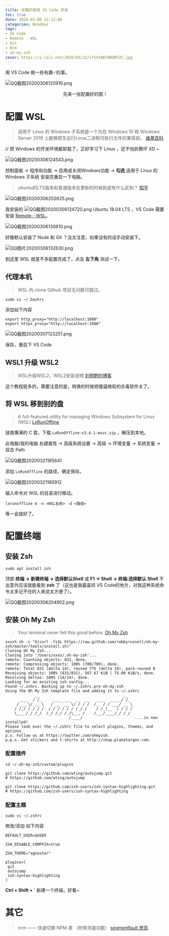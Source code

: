 ```yaml
---
title: 优雅的使用 VS Code 开发
toc: true
date: 2020-03-06 12:12:08
categories: Windows
tags:
- VS Code
- Remote - WSL
- Git
- Nrm
- oh-my-zsh
cover: https://i.loli.net/2020/03/22/cfkVXAKFWHdM7ZC.jpg
---
```

用 VS Code 做一些有趣♂的事。
<!-- more -->

![QQ截图20200306120919.png](https://piccdn.freejishu.com/images/2020/03/06/Pn5d3p.png)
<center>先来一张配置好的图！</center>

# 配置 WSL
> 适用于 Linux 的 Windows 子系统是一个为在 Windows 10 和 Windows Server 2019 上能够原生运行Linux二进制可执行文件的兼容层。 [维基百科](https://zh.wikipedia.org/zh-cn/%E9%80%82%E7%94%A8%E4%BA%8E_Linux_%E7%9A%84_Windows_%E5%AD%90%E7%B3%BB%E7%BB%9F)

// 把 Windows 的开发环境都卸载了，正好学习下 Linux ，还不怕折腾坏 XD ~

![QQ截图20200306124543.png](/images/QQ截图20200306124543.png)

控制面板 -> 程序和功能 -> 启用或关闭Windows功能 -> **勾选** 适用于 Linux 的 Windows 子系统 安装完重启一下电脑。

> ubuntu的LTS版本和普通版本在更新的时候到底有什么区别？ [知乎](https://www.zhihu.com/question/54699176)

![QQ截图20200306202625.png](https://piccdn.freejishu.com/images/2020/03/06/Pn5uhr.png)

我安装的 ![QQ截图20200306124720.png](/images/QQ截图20200306124720.png) Ubuntu 18.04 LTS ，VS Code 需要安装 [Remote - WSL](https://marketplace.visualstudio.com/items?itemName=ms-vscode-remote.remote-wsl)。

![QQ截图20200306130610.png](/images/QQ截图20200306130610.png)

好像默认安装了 Node 和 Git ？没太注意，如果没有的话手动安装下。

![QQ图片20200306132630.png](/images/QQ图片20200306132630.png)

到这里 WSL 就差不多配置完成了，点击 **左下角** 测试一下。

## 代理本机
> WSL 内 clone Github 项目无问题可跳过。

```
sudo vi ~/.bashrc
```

添加如下内容

```
export http_proxy="http://localhost:1080"
export https_proxy="http://localhost:1080"
```

![QQ截图20200307123251.png](/images/QQ截图20200307123251.png)

保存，重启下 VS Code

## WSL1 升级 WSL2
> WSL升级WSL2，WSL2安装说明 [刘明野的博客](https://www.liumingye.cn/archives/326.html)

这个教程挺多的，需要注意的是，转换的时候把傻逼微软的杀毒软件关了。

## 将 WSL 移到别的盘
> A full-featured utility for managing Windows Subsystem for Linux (WSL) [LxRunOffline](https://github.com/DDoSolitary/LxRunOffline/releases)

拯救爆满的 C 盘，下载 <code>LxRunOffline-v3.4.1-msvc.zip</code> ，解压到本地。

此电脑/我的电脑 右键属性 -> 高级系统设置 -> 高级 -> 环境变量 -> 系统变量 -> 双击 Path

![QQ截图20200321185641](/images/QQ截图20200321185641.png)

添加 <code>LxRunOffline</code> 的路径，确定保存。

![QQ截图20200321185912](/images/QQ截图20200321185912.png)

输入命令对 WSL 的目录进行移动。

```
lxrunoffline m -n <WSL名称> -d <路径>
```

等一会就好了。

# 配置终端

## 安装 Zsh

```
sudo apt install zsh
```
顶部 **终端 -> 新建终端 -> 选择默认Shell** 或 **F1 -> Shell -> 终端:选择默认 Shell** 不出意外应该就能看到 **zsh** 了（这也是我最喜欢 VS Code的地方，对我这种系统命令太多记不住的人来说太方便了）。

![QQ截图20200306204902.png](/images/QQ截图20200306204902.png)

## 安装 Oh My Zsh
> Your terminal never felt this good before. [Oh My Zsh](https://ohmyz.sh)

```
xxxx% sh -c "$(curl -fsSL https://raw.github.com/robbyrussell/oh-my-zsh/master/tools/install.sh)" 
Cloning Oh My Zsh...
Cloning into '/Users/xxxx/.oh-my-zsh'...
remote: Counting objects: 831, done.
remote: Compressing objects: 100% (700/700), done.
remote: Total 831 (delta 14), reused 775 (delta 10), pack-reused 0
Receiving objects: 100% (831/831), 567.67 KiB | 75.00 KiB/s, done.
Resolving deltas: 100% (14/14), done.
Looking for an existing zsh config...
Found ~/.zshrc. Backing up to ~/.zshrc.pre-oh-my-zsh
Using the Oh My Zsh template file and adding it to ~/.zshrc
             __                                     __   
      ____  / /_     ____ ___  __  __   ____  _____/ /_  
     / __ \/ __ \   / __ `__ \/ / / /  /_  / / ___/ __ \ 
    / /_/ / / / /  / / / / / / /_/ /    / /_(__  ) / / / 
    \____/_/ /_/  /_/ /_/ /_/\__, /    /___/____/_/ /_/  
                            /____/                       ....is now installed!
Please look over the ~/.zshrc file to select plugins, themes, and options.
p.s. Follow us at https://twitter.com/ohmyzsh.
p.p.s. Get stickers and t-shirts at http://shop.planetargon.com.
```

### 配置插件

```
cd ~/.oh-my-zsh/custom/plugins

git clone https://github.com/wting/autojump.git
# https://github.com/wting/autojump

git clone https://github.com/zsh-users/zsh-syntax-highlighting.git
# https://github.com/zsh-users/zsh-syntax-highlighting
```

### 配置主题

```
sudo vi ~/.zshrc
```

修改/添加 如下内容

```
DEFAULT_USER=$USER

ZSH_DISABLE_COMPFIX=true

ZSH_THEME="agnoster"

plugins=(
 git
 autojump
 zsh-syntax-highlighting
)
```

**Ctrl + Shift + `** 新建一个终端，好看~

# 其它
> nrm —— 快速切换 NPM 源 （附带测速功能） [segmentfault 思否](https://segmentfault.com/a/1190000000473869)